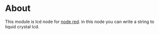 # About
This module is lcd node for [node red](https://nodered.org/). in this node you can write a string to liquid crystal lcd.
